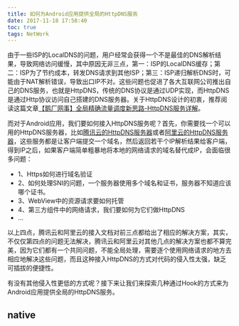 ```yaml
---
title: 如何为Android应用提供全局的HttpDNS服务
date: 2017-11-18 17:58:40
toc: true
tags: NetWork
---
```



由于一些ISP的LocalDNS的问题，用户经常会获得一个不是最佳的DNS解析结果，导致网络访问缓慢，其中原因无非三点，第一：ISP的LocalDNS缓存；第二：ISP为了节约成本，转发DNS请求到其他ISP；第三：ISP递归解析DNS时，可能由于NAT解析错误，导致出口IP不对。这些问题也促进了各大互联网公司推出自己的DNS服务，也就是HttpDNS，传统的DNS协议是通过UDP实现，而HttpDNS是通过Http协议访问自己搭建的DNS服务器。关于HttpDNS设计的初衷，推荐阅读这篇文章[【鹅厂网事】全局精确流量调度新思路-HttpDNS服务详解](https://mp.weixin.qq.com/s?__biz=MzA3ODgyNzcwMw==&mid=201837080&idx=1&sn=b2a152b84df1c7dbd294ea66037cf262&scene=2&from=timeline&isappinstalled=0#rd)。

而对于Android应用，我们要如何接入HttpDNS服务呢？首先，你需要找一个可以用的HttpDNS服务器，比如[腾讯云的HttpDNS服务器](https://cloud.tencent.com/document/product/379)或者[阿里云的HttpDNS服务器](https://help.aliyun.com/product/30100.html?spm=5176.7741956.3.1.YDqOmh)，这些服务都是让客户端提交一个域名，然后返回若干个IP解析结果给客户端，得到IP之后，如果客户端简单粗暴地将本地的网络请求的域名替代成IP，会面临很多问题：

+ 1、Https如何进行域名验证
+ 2、如何处理SNI的问题，一个服务器使用多个域名和证书，服务器不知道应该哪个证书。
+ 3、WebView中的资源请求要如何托管
+ 4、第三方组件中的网络请求，我们要如何为它们做HttpDNS
+ ...


以上四点，腾讯云和阿里云的接入文档对前三点都给出了相应的解决方案，其实，不仅仅第四点的问题无法解决，腾讯云和阿里云对其他几点的解决方案也都不算完美，因为它们都有一个共同问题，不能全局处理，需要逐个使用网络请求的地方去相应地解决这些问题，而且这种接入HttpDNS的方式对代码的侵入性太强，缺乏可插拔的便捷性。

有没有其他侵入性更低的方式呢？接下来让我们来探索几种通过Hook的方式来为Android应用提供全局的HttpDNS服务。

 
## native 







